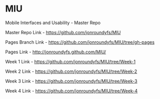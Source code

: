 MIU
===

Mobile Interfaces and Usability - Master Repo

Master Repo Link		-			https://github.com/jonroundyfs/MIU

Pages Branch Link		-			https://github.com/jonroundyfs/MIU/tree/gh-pages

Pages Link				- 			http://jonroundyfs.github.com/MIU/

Week 1 Link				-			https://github.com/jonroundyfs/MIU/tree/Week-1

Week 2 Link				-			https://github.com/jonroundyfs/MIU/tree/Week-2

Week 3 Link				-			https://github.com/jonroundyfs/MIU/tree/Week-3

Week 4 Link				-			https://github.com/jonroundyfs/MIU/tree/Week-4
